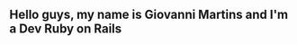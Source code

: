 ## Hello guys, my name is Giovanni Martins and I'm a Dev Ruby on Rails 

<!--
**GiovanniMartinsGit/Giovanni_Martins** is a ✨ _special_ ✨ repository because its `README.md` (this file) appears on your GitHub profile.


- 💻 I currently work as a Full-Stack Developer focusing on the Back-End. I have experience with monolithic systems and currently work with API development. Always looking for the most modern tools for better development! 
- 📓 I have solid knowledge in:
<img src="https://cdn.jsdelivr.net/gh/devicons/devicon/icons/git/git-original.svg" width="40" height="40"/> 


Ruby on Rails, OOP, REST, RESTFUL, Javascript, JSON, PostgresSQL, MySQL, Redis, Scrum, Front-End Tools such as HTML, CSS and Bootstrap.
- 📫 How to reach me: giovannimartinsdev@gmail.com or https://www.linkedin.com/in/giovanni-martins-972686221/

My current company uses BitBucket for code versioning. But I have an extra fondness for GitHub <3

- ⚡ Fun fact: ...
-->

